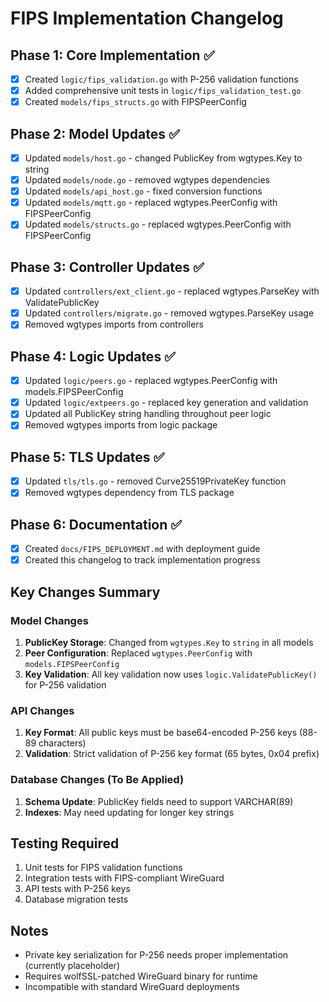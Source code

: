 # FIPS Implementation Changelog

## Phase 1: Core Implementation ✅
- [x] Created `logic/fips_validation.go` with P-256 validation functions
- [x] Added comprehensive unit tests in `logic/fips_validation_test.go`
- [x] Created `models/fips_structs.go` with FIPSPeerConfig

## Phase 2: Model Updates ✅
- [x] Updated `models/host.go` - changed PublicKey from wgtypes.Key to string
- [x] Updated `models/node.go` - removed wgtypes dependencies
- [x] Updated `models/api_host.go` - fixed conversion functions
- [x] Updated `models/mqtt.go` - replaced wgtypes.PeerConfig with FIPSPeerConfig
- [x] Updated `models/structs.go` - replaced wgtypes.PeerConfig with FIPSPeerConfig

## Phase 3: Controller Updates ✅
- [x] Updated `controllers/ext_client.go` - replaced wgtypes.ParseKey with ValidatePublicKey
- [x] Updated `controllers/migrate.go` - removed wgtypes.ParseKey usage
- [x] Removed wgtypes imports from controllers

## Phase 4: Logic Updates ✅
- [x] Updated `logic/peers.go` - replaced wgtypes.PeerConfig with models.FIPSPeerConfig
- [x] Updated `logic/extpeers.go` - replaced key generation and validation
- [x] Updated all PublicKey string handling throughout peer logic
- [x] Removed wgtypes imports from logic package

## Phase 5: TLS Updates ✅
- [x] Updated `tls/tls.go` - removed Curve25519PrivateKey function
- [x] Removed wgtypes dependency from TLS package

## Phase 6: Documentation ✅
- [x] Created `docs/FIPS_DEPLOYMENT.md` with deployment guide
- [x] Created this changelog to track implementation progress

## Key Changes Summary

### Model Changes
1. **PublicKey Storage**: Changed from `wgtypes.Key` to `string` in all models
2. **Peer Configuration**: Replaced `wgtypes.PeerConfig` with `models.FIPSPeerConfig`
3. **Key Validation**: All key validation now uses `logic.ValidatePublicKey()` for P-256 validation

### API Changes
1. **Key Format**: All public keys must be base64-encoded P-256 keys (88-89 characters)
2. **Validation**: Strict validation of P-256 key format (65 bytes, 0x04 prefix)

### Database Changes (To Be Applied)
1. **Schema Update**: PublicKey fields need to support VARCHAR(89)
2. **Indexes**: May need updating for longer key strings

## Testing Required
1. Unit tests for FIPS validation functions
2. Integration tests with FIPS-compliant WireGuard
3. API tests with P-256 keys
4. Database migration tests

## Notes
- Private key serialization for P-256 needs proper implementation (currently placeholder)
- Requires wolfSSL-patched WireGuard binary for runtime
- Incompatible with standard WireGuard deployments 